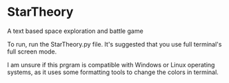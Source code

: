 # StarTheory
A text based space exploration and battle game

To run, run the StarTheory.py file. It's suggested that you use full terminal's full screen mode. 

I am unsure if this prgram is compatible with Windows or Linux operating systems, as it uses some
formatting tools to change the colors in terminal. 
